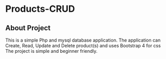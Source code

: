 # Products-CRUD

## About Project
This is a simple Php and mysql database application. The application can Create, Read, Update and Delete product(s) and uses Bootstrap 4 for css
The project is simple and beginner friendly.
